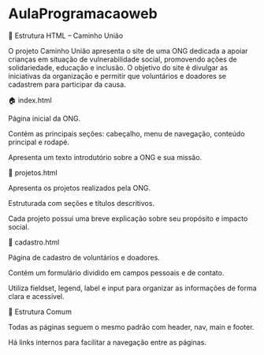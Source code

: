 # AulaProgramacaoweb
🧱 Estrutura HTML – Caminho União

O projeto Caminho União apresenta o site de uma ONG dedicada a apoiar crianças em situação de vulnerabilidade social, promovendo ações de solidariedade, educação e inclusão.
O objetivo do site é divulgar as iniciativas da organização e permitir que voluntários e doadores se cadastrem para participar da causa.

🏠 index.html

Página inicial da ONG.

Contém as principais seções: cabeçalho, menu de navegação, conteúdo principal e rodapé.

Apresenta um texto introdutório sobre a ONG e sua missão.

💬 projetos.html

Apresenta os projetos realizados pela ONG.

Estruturada com seções e títulos descritivos.

Cada projeto possui uma breve explicação sobre seu propósito e impacto social.

📝 cadastro.html

Página de cadastro de voluntários e doadores.

Contém um formulário dividido em campos pessoais e de contato.

Utiliza fieldset, legend, label e input para organizar as informações de forma clara e acessível.

🔗 Estrutura Comum

Todas as páginas seguem o mesmo padrão com header, nav, main e footer.

Há links internos para facilitar a navegação entre as páginas.
